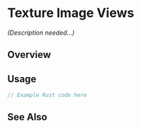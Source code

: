 # Texture Image Views

*(Description needed...)*

## Overview

## Usage

```rust
// Example Rust code here
```

## See Also

